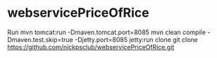 # webservicePriceOfRice

Run
mvn tomcat:run -Dmaven.tomcat.port=8085
mvn clean compile -Dmaven.test.skip=true -Djetty.port=8085 jetty:run
clone
git clone https://github.com/nickpsclub/webservicePriceOfRice.git
